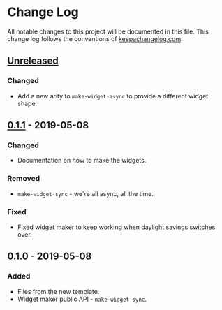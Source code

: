 # Change Log
All notable changes to this project will be documented in this file. This change log follows the conventions of [keepachangelog.com](http://keepachangelog.com/).

## [Unreleased]
### Changed
- Add a new arity to `make-widget-async` to provide a different widget shape.

## [0.1.1] - 2019-05-08
### Changed
- Documentation on how to make the widgets.

### Removed
- `make-widget-sync` - we're all async, all the time.

### Fixed
- Fixed widget maker to keep working when daylight savings switches over.

## 0.1.0 - 2019-05-08
### Added
- Files from the new template.
- Widget maker public API - `make-widget-sync`.

[Unreleased]: https://github.com/your-name/fartgate/compare/0.1.1...HEAD
[0.1.1]: https://github.com/your-name/fartgate/compare/0.1.0...0.1.1
